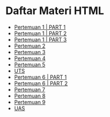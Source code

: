 <!DOCTYPE html>
<html>
<body>
  <h1>Daftar Materi HTML</h1>
  <ul>
    <li><a href="Pertemuan1/index.html">Pertemuan 1 | PART 1</a></li>
    <li><a href="Pertemuan1/index2.html">Pertemuan 1 | PART 2</a></li>
    <li><a href="Pertemuan1/index3.html">Pertemuan 1 | PART 3</a></li>
    <li><a href="Pertemuan2-copy/index.html">Pertemuan 2</a></li>
    <li><a href="Pertemuan3/index.html">Pertemuan 3</a></li>
    <li><a href="Pertemuan4/login.html">Pertemuan 4</a></li>
    <li><a href="Pertemuan5/index.html">Pertemuan 5</a></li>
    <li><a href="Projek UTS/Login.html">UTS</a></li>
    <li><a href="Projek Pertemuan6/index1.html">Pertemuan 6 | PART 1</a></li>
    <li><a href="Projek Pertemuan6/index2.html">Pertemuan 6 | PART 2</a></li>
    <li><a href="Pertemuan7/login.html">Pertemuan 7</a></li>
    <li><a href="Pertemuan8/index.html">Pertemuan 8</a></li>
    <li><a href="Pertemuan9/index.html">Pertemuan 9</a></li>
    <li><a href="UAS/landing.html">UAS</a></li>
  </ul>
</body>
</html>
